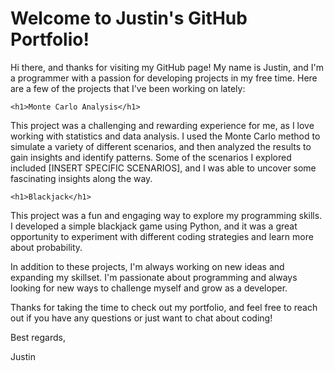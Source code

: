 <!DOCTYPE html>
<html>
  <head>
    <meta charset="UTF-8">
  </head>
  <body>
    <h1>Welcome to Justin's GitHub Portfolio!</h1>
    
Hi there, and thanks for visiting my GitHub page! My name is Justin, and I'm a programmer with a passion for developing projects in my free time. Here are a few of the projects that I've been working on lately:

    <h1>Monte Carlo Analysis</h1>
This project was a challenging and rewarding experience for me, as I love working with statistics and data analysis. I used the Monte Carlo method to simulate a variety of different scenarios, and then analyzed the results to gain insights and identify patterns. Some of the scenarios I explored included [INSERT SPECIFIC SCENARIOS], and I was able to uncover some fascinating insights along the way.

    <h1>Blackjack</h1>
This project was a fun and engaging way to explore my programming skills. I developed a simple blackjack game using Python, and it was a great opportunity to experiment with different coding strategies and learn more about probability.

In addition to these projects, I'm always working on new ideas and expanding my skillset. I'm passionate about programming and always looking for new ways to challenge myself and grow as a developer.

Thanks for taking the time to check out my portfolio, and feel free to reach out if you have any questions or just want to chat about coding!

Best regards,

Justin
    
  </body>
</html>
